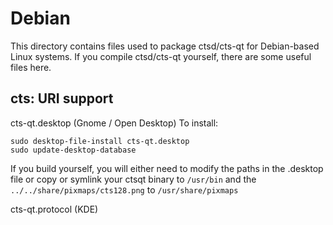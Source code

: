 
Debian
====================
This directory contains files used to package ctsd/cts-qt
for Debian-based Linux systems. If you compile ctsd/cts-qt yourself, there are some useful files here.

## cts: URI support ##


cts-qt.desktop  (Gnome / Open Desktop)
To install:

	sudo desktop-file-install cts-qt.desktop
	sudo update-desktop-database

If you build yourself, you will either need to modify the paths in
the .desktop file or copy or symlink your ctsqt binary to `/usr/bin`
and the `../../share/pixmaps/cts128.png` to `/usr/share/pixmaps`

cts-qt.protocol (KDE)


